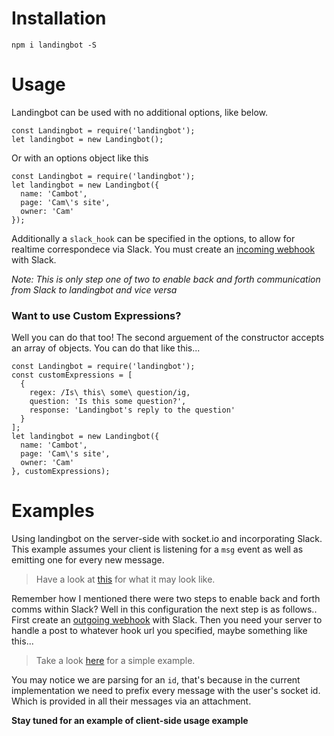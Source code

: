 # Installation

`npm i landingbot -S`

# Usage

Landingbot can be used with no additional options, like below.

```
const Landingbot = require('landingbot');
let landingbot = new Landingbot();
```

Or with an options object like this

```
const Landingbot = require('landingbot');
let landingbot = new Landingbot({
  name: 'Cambot',
  page: 'Cam\'s site',
  owner: 'Cam'
});
```

Additionally a `slack_hook` can be specified in the options, to allow for realtime correspondece via Slack. You must create an [incoming webhook](https://slack.com/services/new/incoming-webhook) with Slack.

*Note: This is only step one of two to enable back and forth communication from Slack to landingbot and vice versa*

### Want to use Custom Expressions?

Well you can do that too! The second arguement of the constructor accepts an array of objects. You can do that like this...

```
const Landingbot = require('landingbot');
const customExpressions = [
  {
    regex: /Is\ this\ some\ question/ig,
    question: 'Is this some question?',
    response: 'Landingbot's reply to the question'
  }
];
let landingbot = new Landingbot({
  name: 'Cambot',
  page: 'Cam\'s site',
  owner: 'Cam'
}, customExpressions);
```

# Examples

Using landingbot on the server-side with socket.io and incorporating Slack. 
This example assumes your client is listening for a `msg` event as well as emitting 
one for every new message.

> Have a look at [this](https://github.com/camwhite/landingbot/blob/master/examples/sockets.js) for what it may look like.

Remember how I mentioned there were two steps to enable back and forth comms within Slack? 
Well in this configuration the next step is as follows.. 
First create an [outgoing webhook](https://slack.com/services/new/outgoing-webhook) with Slack. 
Then you need your server to handle a post to whatever hook url you specified, maybe something like this...

> Take a look [here](https://github.com/camwhite/landingbot/blob/master/examples/app.js) for a simple example.

You may notice we are parsing for an `id`, that's because in the current implementation we need to prefix 
every message with the user's socket id. Which is provided in all their messages via an attachment.

**Stay tuned for an example of client-side usage example**
